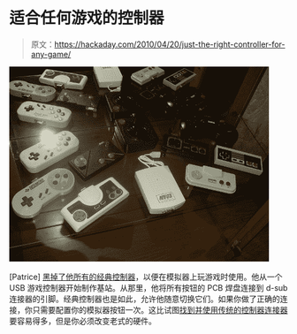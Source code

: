 # 适合任何游戏的控制器

> 原文：<https://hackaday.com/2010/04/20/just-the-right-controller-for-any-game/>

![](img/514380639699dabc025c3558e0855a2a.png "universal-emulator-controller-connector")

[Patrice] [黑掉了他所有的经典控制器](http://pagesperso-orange.fr/ultimate.arcade/tuto14.htm)，以便在模拟器上玩游戏时使用。他从一个 USB 游戏控制器开始制作基站。从那里，他将所有按钮的 PCB 焊盘连接到 d-sub 连接器的引脚。经典控制器也是如此，允许他随意切换它们。如果你做了正确的连接，你只需要配置你的模拟器按钮一次。这比试图[找到并使用传统的控制器连接器](http://hackaday.com/2008/09/30/a-parallax-nes-controller-connector/)要容易得多，但是你必须改变老式的硬件。